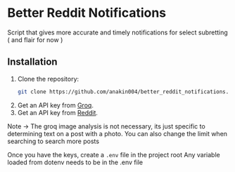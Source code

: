 # Better Reddit Notifications

Script that gives more accurate and timely notifications for select subretting ( and flair for now )


## Installation
1. Clone the repository:
   ```bash
   git clone https://github.com/anakin004/better_reddit_notifications.git

1. Get an API key from [Groq](https://groq.com/).
2. Get an API key from [Reddit](https://www.reddit.com/prefs/apps).

Note -> The groq image analysis is not necessary, its just specific to determining text on a post with a photo.
You can also change the limit when searching to search more posts

Once you have the keys, create a `.env` file in the project root
Any variable loaded from dotenv needs to be in the .env file


